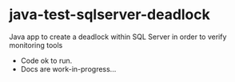 # java-test-sqlserver-deadlock
Java app to create a deadlock within SQL Server in order to verify monitoring tools

* Code ok to run.
* Docs are work-in-progress...
